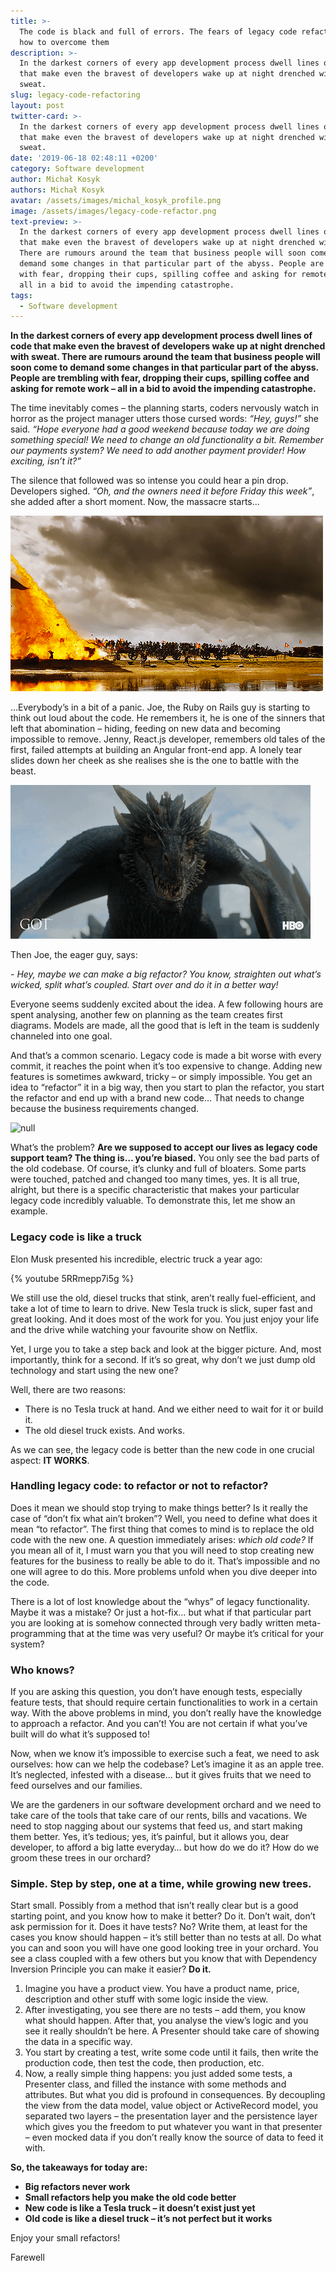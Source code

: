 ```yaml
---
title: >-
  The code is black and full of errors. The fears of legacy code refactoring and
  how to overcome them
description: >-
  In the darkest corners of every app development process dwell lines of code
  that make even the bravest of developers wake up at night drenched with
  sweat. 
slug: legacy-code-refactoring
layout: post
twitter-card: >-
  In the darkest corners of every app development process dwell lines of code
  that make even the bravest of developers wake up at night drenched with
  sweat. 
date: '2019-06-18 02:48:11 +0200'
category: Software development
author: Michał Kosyk
authors: Michał Kosyk
avatar: /assets/images/michal_kosyk_profile.png
image: /assets/images/legacy-code-refactor.png
text-preview: >-
  In the darkest corners of every app development process dwell lines of code
  that make even the bravest of developers wake up at night drenched with sweat.
  There are rumours around the team that business people will soon come to
  demand some changes in that particular part of the abyss. People are trembling
  with fear, dropping their cups, spilling coffee and asking for remote work –
  all in a bid to avoid the impending catastrophe.
tags:
  - Software development
---
```

**In the darkest corners of every app development process dwell lines of code that make even the bravest of developers wake up at night drenched with sweat. There are rumours around the team that business people will soon come to demand some changes in that particular part of the abyss. People are trembling with fear, dropping their cups, spilling coffee and asking for remote work – all in a bid to avoid the impending catastrophe.**

The time inevitably comes – the planning starts, coders nervously watch in horror as the project manager utters those cursed words: _“Hey, guys!”_ she said. _“Hope everyone had a good weekend because today we are doing something special! We need to change an old functionality a bit. Remember our payments system? We need to add another payment provider! How exciting, isn’t it?”_

The silence that followed was so intense you could hear a pin drop. Developers sighed. _“Oh, and the owners need it before Friday this week”_, she added after a short moment. Now, the massacre starts...

![null](/assets/images/image4.gif)

...Everybody’s in a bit of a panic. Joe, the Ruby on Rails guy is starting to think out loud about the code. He remembers it, he is one of the sinners that left that abomination – hiding, feeding on new data and becoming impossible to remove. Jenny, React.js developer, remembers old tales of the first, failed attempts at building an Angular front-end app. A lonely tear slides down her cheek as she realises she is the one to battle with the beast.

![null](/assets/images/image1.gif)

Then Joe, the eager guy, says:

\-	_Hey, maybe we can make a big refactor? You know, straighten out what’s wicked, split what’s coupled. Start over and do it in a better way!_

Everyone seems suddenly excited about the idea. A few following hours are spent analysing, another few on planning as the team creates first diagrams. Models are made, all the good that is left in the team is suddenly channeled into one goal. 

And that’s a common scenario. Legacy code is made a bit worse with every commit, it reaches the point when it’s too expensive to change. Adding new features is sometimes awkward, tricky – or simply impossible. You get an idea to “refactor” it in a big way, then you start to plan the refactor, you start the refactor and end up with a brand new code… That needs to change because the business requirements changed.

![null](/assets/images/image2.gif)

What’s the problem? **Are we supposed to accept our lives as legacy code support team? The thing is… you’re biased.** You only see the bad parts of the old codebase. Of course, it’s clunky and full of bloaters. Some parts were touched, patched and changed too many times, yes. It is all true, alright, but there is a specific characteristic that makes your particular legacy code incredibly valuable. To demonstrate this, let me show an example.

### Legacy code is like a truck

Elon Musk presented his incredible, electric truck a year ago: 



{% youtube 5RRmepp7i5g %}

We still use the old, diesel trucks that stink, aren’t really fuel-efficient, and take a lot of time to learn to drive. New Tesla truck is slick, super fast and great looking. And it does most of the work for you. You just enjoy your life and the drive while watching your favourite show on Netflix.

Yet, I urge you to take a step back and look at the bigger picture. And, most importantly, think for a second. If it’s so great, why don’t we just dump old technology and start using the new one? 

Well, there are two reasons:

* There is no Tesla truck at hand. And we either need to wait for it or build it.
* The old diesel truck exists. And works.

As we can see, the legacy code is better than the new code in one crucial aspect: **IT WORKS**.

### Handling legacy code: to refactor or not to refactor?

Does it mean we should stop trying to make things better? Is it really the case of “don’t fix what ain’t broken”? Well, you need to define what does it mean “to refactor”. The first thing that comes to mind is to replace the old code with the new one. A question immediately arises: _which old code?_ If you mean all of it, I must warn you that you will need to stop creating new features for the business to really be able to do it. That’s impossible and no one will agree to do this. More problems unfold when you dive deeper into the code.

There is a lot of lost knowledge about the “whys” of legacy functionality. Maybe it was a mistake? Or just a hot-fix… but what if that particular part you are looking at is somehow connected through very badly written meta-programming that at the time was very useful? Or maybe it’s critical for your system?

### Who knows?

If you are asking this question, you don’t have enough tests, especially feature tests, that should require certain functionalities to work in a certain way. With the above problems in mind, you don’t really have the knowledge to approach a refactor. And you can’t! You are not certain if what you’ve built will do what it’s supposed to!

Now, when we know it’s impossible to exercise such a feat, we need to ask ourselves: how can we help the codebase? Let’s imagine it as an apple tree. It’s neglected, infested with a disease… but it gives fruits that we need to feed ourselves and our families.

We are the gardeners in our software development orchard and we need to take care of the tools that take care of our rents, bills and vacations. We need to stop nagging about our systems that feed us, and start making them better. Yes, it’s tedious; yes, it’s painful, but it allows you, dear developer, to afford a big latte everyday… but how do we do it? How do we groom these trees in our orchard?

### Simple. Step by step, one at a time, while growing new trees.

Start small. Possibly from a method that isn’t really clear but is a good starting point, and you know how to make it better? Do it. Don’t wait, don’t ask permission for it. Does it have tests? No? Write them, at least for the cases you know should happen – it’s still better than no tests at all. Do what you can and soon you will have one good looking tree in your orchard. You see a class coupled with a few others but you know that with Dependency Inversion Principle you can make it easier? **Do it.**

1. Imagine you have a product view. You have a product name, price, description and other stuff with some logic inside the view. 
2. After investigating, you see there are no tests – add them, you know what should happen. After that, you analyse the view’s logic and you see it really shouldn’t be here. A Presenter should take care of showing the data in a specific way. 
3. You start by creating a test, write some code until it fails, then write the production code, then test the code, then production, etc. 
4. Now, a really simple thing happens: you just added some tests, a Presenter class, and filled the instance with some methods and attributes. But what you did is profound in consequences. By decoupling the view from the data model, value object or ActiveRecord model, you separated two layers – the presentation layer and the persistence layer which gives you the freedom to put whatever you want in that presenter – even mocked data if you don’t really know the source of data to feed it with.

**So, the takeaways for today are:**

* **Big refactors never work**
* **Small refactors help you make the old code better**
* **New code is like a Tesla truck – it doesn’t exist just yet**
* **Old code is like a diesel truck – it’s not perfect but it works**

Enjoy your small refactors!

Farewell
